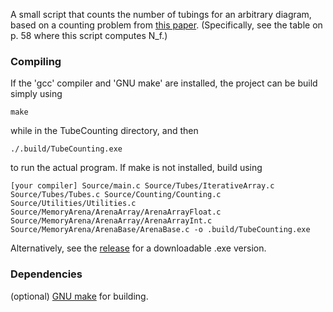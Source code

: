 A small script that counts the number of tubings for an arbitrary diagram, based on a counting problem from [this paper](https://arxiv.org/pdf/2503.05866). (Specifically, see the table on p. 58 where this script computes N_f.) 

### Compiling

If the 'gcc' compiler and 'GNU make' are installed, the project can be build simply using

    make

while in the TubeCounting directory, and then 

    ./.build/TubeCounting.exe

to run the actual program. If make is not installed, build using

    [your compiler] Source/main.c Source/Tubes/IterativeArray.c Source/Tubes/Tubes.c Source/Counting/Counting.c Source/Utilities/Utilities.c Source/MemoryArena/ArenaArray/ArenaArrayFloat.c Source/MemoryArena/ArenaArray/ArenaArrayInt.c Source/MemoryArena/ArenaBase/ArenaBase.c -o .build/TubeCounting.exe

Alternatively, see the [release]() for a downloadable .exe version.

### Dependencies

(optional) [GNU make](https://www.gnu.org/software/make/) for building.
